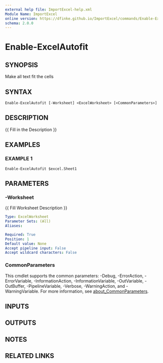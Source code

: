 ```yaml
---
external help file: ImportExcel-help.xml
Module Name: ImportExcel
online version: https://dfinke.github.io/ImportExcel/commands/Enable-ExcelAutofit
schema: 2.0.0
---
```


# Enable-ExcelAutofit

## SYNOPSIS
Make all text fit the cells

## SYNTAX

```
Enable-ExcelAutofit [-Worksheet] <ExcelWorksheet> [<CommonParameters>]
```

## DESCRIPTION
{{ Fill in the Description }}

## EXAMPLES

### EXAMPLE 1
```
Enable-ExcelAutofit $excel.Sheet1
```

## PARAMETERS

### -Worksheet
{{ Fill Worksheet Description }}

```yaml
Type: ExcelWorksheet
Parameter Sets: (All)
Aliases:

Required: True
Position: 1
Default value: None
Accept pipeline input: False
Accept wildcard characters: False
```

### CommonParameters
This cmdlet supports the common parameters: -Debug, -ErrorAction, -ErrorVariable, -InformationAction, -InformationVariable, -OutVariable, -OutBuffer, -PipelineVariable, -Verbose, -WarningAction, and -WarningVariable. For more information, see [about_CommonParameters](http://go.microsoft.com/fwlink/?LinkID=113216).

## INPUTS

## OUTPUTS

## NOTES

## RELATED LINKS
